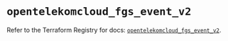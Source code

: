 # `opentelekomcloud_fgs_event_v2`

Refer to the Terraform Registry for docs: [`opentelekomcloud_fgs_event_v2`](https://registry.terraform.io/providers/opentelekomcloud/opentelekomcloud/1.36.20/docs/resources/fgs_event_v2).
